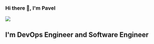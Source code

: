 ### Hi there 👋, I'm Pavel

![](https://komarev.com/ghpvc/?username=paveldat)

## I'm DevOps Engineer and Software Engineer


[linkedin]: https://www.linkedin.com/in/pavel-dat-11699420b/
[instagram]: https://www.instagram.com/pasha_dats/
[vk]: https://vk.com/pashkadats